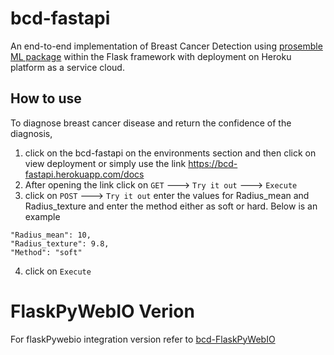 # bcd-fastapi
An end-to-end implementation of Breast Cancer Detection using [prosemble ML package](https://github.com/naotoo1/prosemble) within the Flask framework with deployment on Heroku platform as a service cloud.

## How to use
To diagnose breast cancer disease and return the confidence of the diagnosis,
1. click on the bcd-fastapi on the environments section and then click on view deployment or simply use the link https://bcd-fastapi.herokuapp.com/docs
3. After opening the link click on ```GET``` ---> ```Try it out``` ---> ```Execute```
4. click on ```POST``` ---> ```Try it out``` enter the values for Radius_mean and Radius_texture and enter the method either as soft or hard. Below is an example
```
"Radius_mean": 10,
"Radius_texture": 9.8,
"Method": "soft"
  ```
 4. click on ```Execute```

# FlaskPyWebIO Verion 
For flaskPywebio integration version refer to [bcd-FlaskPyWebIO](https://github.com/naotoo1/bcd-FlaskPyWebIO)
